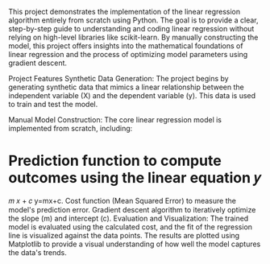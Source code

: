 This project demonstrates the implementation of the linear regression algorithm entirely from scratch using Python. The goal is to provide a clear, step-by-step guide to understanding and coding linear regression without relying on high-level libraries like scikit-learn. By manually constructing the model, this project offers insights into the mathematical foundations of linear regression and the process of optimizing model parameters using gradient descent.

Project Features
Synthetic Data Generation: The project begins by generating synthetic data that mimics a linear relationship between the independent variable (X) and the dependent variable (y). This data is used to train and test the model.

Manual Model Construction: The core linear regression model is implemented from scratch, including:

Prediction function to compute outcomes using the linear equation 
𝑦
=
𝑚
𝑥
+
𝑐
y=mx+c.
Cost function (Mean Squared Error) to measure the model's prediction error.
Gradient descent algorithm to iteratively optimize the slope (m) and intercept (c).
Evaluation and Visualization: The trained model is evaluated using the calculated cost, and the fit of the regression line is visualized against the data points. The results are plotted using Matplotlib to provide a visual understanding of how well the model captures the data's trends.
